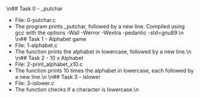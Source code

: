 \n## Task 0 - _putchar
- File: 0-putchar.c
- The program prints _putchar, followed by a new line. Compiled using gcc with the options -Wall -Werror -Wextra -pedantic -std=gnu89.\n
\n## Task 1 - Alphabet game
- File: 1-alphabet.c
- The function prints the alphabet in lowercase, followed by a new line.\n
\n## Task 2 - 10 x Alphabet
- File: 2-print_alphabet_x10.c
- The function prints 10 times the alphabet in lowercase, each followed by a new line.\n
\n## Task 3 - islower
- File: 3-islower.c
- The function checks if a character is lowercase.\n
